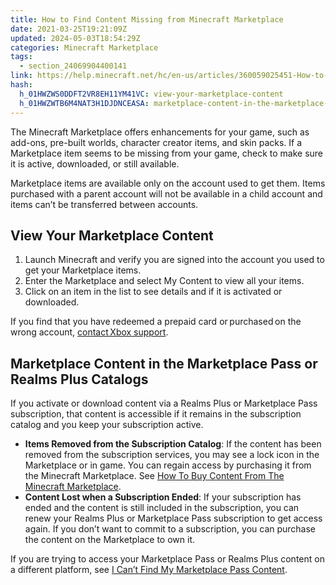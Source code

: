 ```yaml
---
title: How to Find Content Missing from Minecraft Marketplace
date: 2021-03-25T19:21:09Z
updated: 2024-05-03T18:54:29Z
categories: Minecraft Marketplace
tags:
  - section_24069904400141
link: https://help.minecraft.net/hc/en-us/articles/360059025451-How-to-Find-Content-Missing-from-Minecraft-Marketplace
hash:
  h_01HWZWS0DDFT2VR8EH11YM41VC: view-your-marketplace-content
  h_01HWZWTB6M4NAT3H1DJDNCEASA: marketplace-content-in-the-marketplace-pass-or-realms-plus-catalogs
---
```


The Minecraft Marketplace offers enhancements for your game, such as add-ons, pre-built worlds, character creator items, and skin packs. If a Marketplace item seems to be missing from your game, check to make sure it is active, downloaded, or still available.

Marketplace items are available only on the account used to get them. Items purchased with a parent account will not be available in a child account and items can’t be transferred between accounts.

## View Your Marketplace Content

1.  Launch Minecraft and verify you are signed into the account you used to get your Marketplace items. 
2.  Enter the Marketplace and select My Content to view all your items.
3.  Click on an item in the list to see details and if it is activated or downloaded.

If you find that you have redeemed a prepaid card or purchased on the wrong account, [contact Xbox support](https://support.xbox.com/en-US/contact-us). 

## Marketplace Content in the Marketplace Pass or Realms Plus Catalogs

If you activate or download content via a Realms Plus or Marketplace Pass subscription, that content is accessible if it remains in the subscription catalog and you keep your subscription active.

- **Items Removed from the Subscription Catalog**: If the content has been removed from the subscription services, you may see a lock icon in the Marketplace or in game. You can regain access by purchasing it from the Minecraft Marketplace. See [How To Buy Content From The Minecraft Marketplace](./How-to-Buy-Content-From-the-Minecraft-Marketplace.md).
- **Content Lost when a Subscription Ended**: If your subscription has ended and the content is still included in the subscription, you can renew your Realms Plus or Marketplace Pass subscription to get access again. If you don’t want to commit to a subscription, you can purchase the content on the Marketplace to own it.

If you are trying to access your Marketplace Pass or Realms Plus content on a different platform, see [I Can’t Find My Marketplace Pass Content](../Marketplace-Pass/I-Can-t-Find-My-Marketplace-Pass-Content.md).
